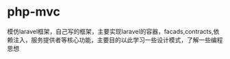 # php-mvc
模仿laravel框架，自己写的框架，主要实现laravel的容器，facads,contracts,依赖注入，服务提供者等核心功能，主要目的以此学习一些设计模式，了解一些编程思想

